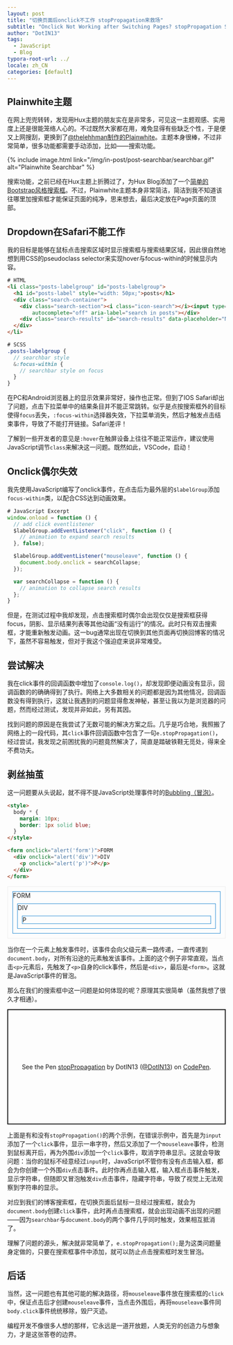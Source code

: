 ```yaml
---
layout: post
title: "切换页面后onclick不工作 stopPropagation来救场"
subtitle: "Onclick Not Working after Switching Pages? stopPropagation Saves the Day!"
author: "DotIN13"
tags:
  - JavaScript
  - Blog
typora-root-url: ../
locale: zh_CN
categories: [default]
---
```


## Plainwhite主题

在网上兜兜转转，发现用Hux主题的朋友实在是非常多，可见这一主题观感、实用度上还是很能笼络人心的。不过既然大家都在用，难免显得有些缺乏个性，于是便又上网搜刮，更换到了[@thelehhman制作的Plainwhite](https://github.com/thelehhman/plainwhite-jekyll)。主题本身很棒，不过非常简单，很多功能都需要手动添加，比如——搜索功能。

{% include image.html link="/img/in-post/post-searchbar/searchbar.gif" alt="Plainwhite Searchbar" %}

搜索功能，之前已经在Hux主题上折腾过了，为Hux Blog添加了一个[简单的Bootstrap风格搜索框](/2020/03/14/jekyll-blog-searchbar/)。不过，Plainwhite主题本身非常简洁，简洁到我不知道该往哪里加搜索框才能保证页面的纯净，思来想去，最后决定放在Page页面的顶部。

## Dropdown在Safari不能工作

我的目标是能够在鼠标点击搜索区域时显示搜索框与搜索结果区域，因此很自然地想到用CSS的pseudoclass selector来实现hover与focus-within的时候显示内容。

```html
# HTML
<li class="posts-labelgroup" id="posts-labelgroup">
  <h1 id="posts-label" style="width: 50px;">posts</h1>
  <div class="search-container">
    <div class="search-section"><i class="icon-search"></i><input type="text" name="search" id="searchbar"
        autocomplete="off" aria-label="search in posts"></div>
    <div class="search-results" id="search-results" data-placeholder="NO RESULTS" style="display: none;"></div>
  </div>
</li>
```

```scss
# SCSS
.posts-labelgroup {
  // searchbar style
  &:focus-within {
    // searchbar style on focus
  }
}
```

在PC和Android浏览器上的显示效果非常好，操作也正常。但到了IOS Safari却出了问题，点击下拉菜单中的结果条目并不能正常跳转。似乎是点按搜索框外的目标使得`focus`丢失，`:focus-within`选择器失效，下拉菜单消失，然后才触发点击结束事件，导致了不能打开链接。Safari差评！

了解到一些开发者的意见是`:hover`在触屏设备上往往不能正常运作，建议使用JavaScript调节`class`来解决这一问题。既然如此，VSCode，启动！

## Onclick偶尔失效

我先使用JavaScript编写了onclick事件，在点击后为最外层的`$labelGroup`添加`focus-within`类，以配合CSS达到动画效果。

```javascript
# JavaScript Excerpt
window.onload = function () {
  // add click eventlistener
  $labelGroup.addEventListener("click", function () {
    // animation to expand search results
  }, false);

  $labelGroup.addEventListener("mouseleave", function () {
    document.body.onclick = searchCollapse;
  });

  var searchCollapse = function () {
    // animation to collapse search results
  };
}
```

但是，在测试过程中我却发现，点击搜索框时偶尔会出现仅仅是搜索框获得focus，阴影、显示结果列表等其他动画“没有运行”的情况。此时只有双击搜索框，才能重新触发动画。这一bug通常出现在切换到其他页面再切换回博客的情况下，虽然不容易触发，但对于我这个强迫症来说非常难受。

## 尝试解决

我在click事件的回调函数中增加了`console.log()`，却发现即便动画没有显示，回调函数的的确确得到了执行。网络上大多数相关的问题都是因为其他情况，回调函数没有得到执行，这就让我遇到的问题显得愈发神秘，甚至让我以为是浏览器的问题，然而经过测试，发现并非如此，另有其因。

找到问题的原因是在我尝试了无数可能的解决方案之后。几乎是巧合地，我照搬了网络上的一段代码，其`click`事件回调函数中包含了一句`e.stopPropagation()`，经过尝试，我发现之前困扰我的问题竟然解决了，简直是踏破铁鞋无觅处，得来全不费功夫。

## 剥丝抽茧

这一问题要从头说起，就不得不提JavaScript处理事件时的[Bubbling（冒泡）](https://javascript.info/bubbling-and-capturing)。

```html
<style>
  body * {
    margin: 10px;
    border: 1px solid blue;
  }
</style>

<form onclick="alert('form')">FORM
  <div onclick="alert('div')">DIV
    <p onclick="alert('p')">P</p>
  </div>
</form>
```

<style>
  #code-tryout {
    border: solid 2px #f4f4f4;   
  }
  #code-tryout * {
    margin: 10px;
    border: 1px solid #268bd2;
  }
</style>

<div id="code-tryout">
  <form onclick="alert('form')">FORM
    <div onclick="alert('div')">DIV
      <p onclick="alert('p')">P</p>
    </div>
  </form>
</div>

当你在一个元素上触发事件时，该事件会向父级元素一路传递，一直传递到`document.body`，对所有沿途的元素触发该事件。上面的这个例子非常直观，当点击`<p>`元素后，先触发了`<p>`自身的click事件，然后是`<div>`，最后是`<form>`。这就是JavaScript事件的冒泡。

那么在我们的搜索框中这一问题是如何体现的呢？原理其实很简单（虽然我想了很久才相通）。

<p class="codepen" data-height="265" data-theme-id="light" data-default-tab="js,result" data-user="DotIN13" data-slug-hash="qBOXjWJ" style="height: 265px; box-sizing: border-box; display: flex; align-items: center; justify-content: center; border: 2px solid; margin: 1em 0; padding: 1em;" data-pen-title="stopPropagation">
  <span>See the Pen <a href="https://codepen.io/DotIN13/pen/qBOXjWJ">
  stopPropagation</a> by DotIN13 (<a href="https://codepen.io/DotIN13">@DotIN13</a>)
  on <a href="https://codepen.io">CodePen</a>.</span>
</p>
<script async src="https://static.codepen.io/assets/embed/ei.js"></script>

上面是有和没有`stopPropagation()`的两个示例，在错误示例中，首先是为`input`添加了一个`click`事件，显示一串字符，然后又添加了一个`mouseleave`事件，检测到鼠标离开后，再为外围`div`添加一个`click`事件，取消字符串显示。这就会导致问题：当你的鼠标不经意经过`input`时，JavaScript不管你有没有点击输入框，都会为你创建一个外围`div`点击事件。此时你再点击输入框，输入框点击事件触发，显示字符串，但随即又冒泡触发`div`点击事件，隐藏字符串，导致了视觉上无法观察到字符串的显示。

对应到我们的博客搜索框，在切换页面后鼠标一旦经过搜索框，就会为`document.body`创建`click`事件，此时再点击搜索框，就会出现动画不出现的问题——因为`searchbar`与`document.body`的两个事件几乎同时触发，效果相互抵消了。

理解了问题的源头，解决就非常简单了，`e.stopPropagation();`是为这类问题量身定做的，只要在搜索框事件中添加，就可以防止点击搜索框时发生冒泡。

## 后话

当然，这一问题也有其他可能的解决路径，将`mouseleave`事件放在搜索框的`click`中，保证点击后才创建`mouseleave`事件，当点击外围后，再将`mouseleave`事件同`body.click`事件统统移除，毁尸灭迹。

编程开发不像很多人想的那样，它永远是一道开放题，人类无穷的创造力与想象力，才是这张答卷的边界。